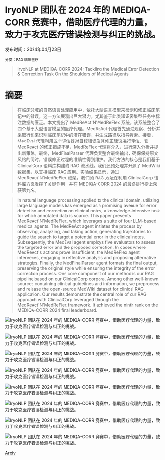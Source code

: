 # IryoNLP 团队在 2024 年的 MEDIQA-CORR 竞赛中，借助医疗代理的力量，致力于攻克医疗错误检测与纠正的挑战。

发布时间：2024年04月23日

`分类：RAG` `临床医疗`

> IryoNLP at MEDIQA-CORR 2024: Tackling the Medical Error Detection & Correction Task On the Shoulders of Medical Agents

# 摘要

> 在临床领域的自然语言处理应用中，依托大型语言模型来检测和修正临床笔记中的错误，这一方法展现出巨大潜力，尤其鉴于此类知识密集型任务中标注数据的匮乏。本文提出了 MedReAct'N'MedReFlex 系统，该系统整合了四个基于大型语言模型的医疗代理。MedReAct 代理首先通过观察、分析并采取行动来识别临床笔记中的潜在错误，并生成路径以指导搜索。接着，MedEval 代理利用五个评估器对目标错误及其修正建议进行评估。若 MedReAct 的修正措施不足，MedReFlex 代理将介入，进行深入分析并提出新策略。最终，MedFinalParser 代理负责整合最终输出，确保保持原文风格的同时，错误修正过程的准确性得到维护。我们方法的核心是我们基于 ClinicalCorp 语料库构建的 RAG 流水线。我们还预处理并开源了 MedWiki 数据集，以支持临床 RAG 应用。实验结果显示，通过 MedReAct'N'MedReFlex 框架，我们的 RAG 方法在利用 ClinicalCorp 语料库方面发挥了关键作用，并在 MEDIQA-CORR 2024 的最终排行榜上荣获第九名。

> In natural language processing applied to the clinical domain, utilizing large language models has emerged as a promising avenue for error detection and correction on clinical notes, a knowledge-intensive task for which annotated data is scarce. This paper presents MedReAct'N'MedReFlex, which leverages a suite of four LLM-based medical agents. The MedReAct agent initiates the process by observing, analyzing, and taking action, generating trajectories to guide the search to target a potential error in the clinical notes. Subsequently, the MedEval agent employs five evaluators to assess the targeted error and the proposed correction. In cases where MedReAct's actions prove insufficient, the MedReFlex agent intervenes, engaging in reflective analysis and proposing alternative strategies. Finally, the MedFinalParser agent formats the final output, preserving the original style while ensuring the integrity of the error correction process. One core component of our method is our RAG pipeline based on our ClinicalCorp corpora. Among other well-known sources containing clinical guidelines and information, we preprocess and release the open-source MedWiki dataset for clinical RAG application. Our results demonstrate the central role of our RAG approach with ClinicalCorp leveraged through the MedReAct'N'MedReFlex framework. It achieved the ninth rank on the MEDIQA-CORR 2024 final leaderboard.

![IryoNLP 团队在 2024 年的 MEDIQA-CORR 竞赛中，借助医疗代理的力量，致力于攻克医疗错误检测与纠正的挑战。](../../../paper_images/2404.15488/x1.png)

![IryoNLP 团队在 2024 年的 MEDIQA-CORR 竞赛中，借助医疗代理的力量，致力于攻克医疗错误检测与纠正的挑战。](../../../paper_images/2404.15488/x2.png)

![IryoNLP 团队在 2024 年的 MEDIQA-CORR 竞赛中，借助医疗代理的力量，致力于攻克医疗错误检测与纠正的挑战。](../../../paper_images/2404.15488/x3.png)

![IryoNLP 团队在 2024 年的 MEDIQA-CORR 竞赛中，借助医疗代理的力量，致力于攻克医疗错误检测与纠正的挑战。](../../../paper_images/2404.15488/x4.png)

![IryoNLP 团队在 2024 年的 MEDIQA-CORR 竞赛中，借助医疗代理的力量，致力于攻克医疗错误检测与纠正的挑战。](../../../paper_images/2404.15488/x5.png)

![IryoNLP 团队在 2024 年的 MEDIQA-CORR 竞赛中，借助医疗代理的力量，致力于攻克医疗错误检测与纠正的挑战。](../../../paper_images/2404.15488/x6.png)

![IryoNLP 团队在 2024 年的 MEDIQA-CORR 竞赛中，借助医疗代理的力量，致力于攻克医疗错误检测与纠正的挑战。](../../../paper_images/2404.15488/x7.png)

![IryoNLP 团队在 2024 年的 MEDIQA-CORR 竞赛中，借助医疗代理的力量，致力于攻克医疗错误检测与纠正的挑战。](../../../paper_images/2404.15488/x8.png)

[Arxiv](https://arxiv.org/abs/2404.15488)